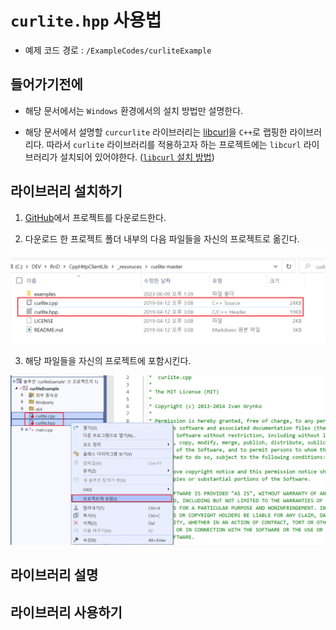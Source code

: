 # `curlite.hpp` 사용법

- 예제 코드 경로 : `/ExampleCodes/curliteExample`

## 들어가기전에

- 해당 문서에서는 `Windows` 환경에서의 설치 방법만 설명한다.

- 해당 문서에서 설명할 `curcurlite` 라이브러리는 [libcurl](https://github.com/curl/curl)을 `C++`로 랩핑한 라이브러리다. 따라서 `curlite` 라이브러리를 적용하고자 하는 프로젝트에는 `libcurl` 라이브러리가 설치되어 있어야한다. ([`libcurl` 설치 방법](~/Manuals/libcurl.md))

## 라이브러리 설치하기

1. [GitHub](https://github.com/grynko/curlite)에서 프로젝트를 다운로드한다.

2. 다운로드 한 프로젝트 폴더 내부의 다음 파일들을 자신의 프로젝트로 옮긴다.

![install_02_01](../Images/curlite/install_02.png)

3. 해당 파일들을 자신의 프로젝트에 포함시킨다.

![install_03](../Images/curlite/install_03.png)

## 라이브러리 설명



## 라이브러리 사용하기
